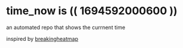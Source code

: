 # time_now is (( 1694592000600 ))

an automated repo that shows the currnent time

inspired by [breakingheatmap](https://github.com/breakingheatmap/breakingheatmap)